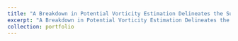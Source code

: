 ```yaml
---
title: "A Breakdown in Potential Vorticity Estimation Delineates the Submesoscale‐to‐Turbulence Boundary in Large Eddy Simulations."
excerpt: "A Breakdown in Potential Vorticity Estimation Delineates the Submesoscale‐to‐Turbulence Boundary in Large Eddy Simulations. <br/><img src='/images/PV_surface.png'>"
collection: portfolio
---
```



